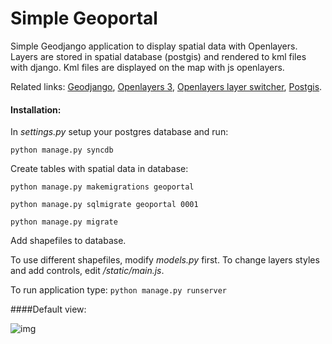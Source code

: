 Simple Geoportal
=============
Simple Geodjango application to display spatial data with Openlayers. Layers are stored in spatial database (postgis) and rendered to kml files with django. Kml files are displayed on the map with js openlayers.

Related links: [Geodjango](https://docs.djangoproject.com/en/1.7/ref/contrib/gis/), [Openlayers 3](http://openlayers.org), [Openlayers layer switcher](https://github.com/walkermatt/ol3-layerswitcher), [Postgis](https://github.com/walkermatt/ol3-layerswitcher).

#### Installation:
In *settings.py* setup your postgres database and run:

`python manage.py syncdb`

Create tables with spatial data in database:

`python manage.py makemigrations geoportal   `

`python manage.py sqlmigrate geoportal 0001   `

`python manage.py migrate   `

Add shapefiles to database.

To use different shapefiles, modify *models.py* first. To change layers styles and add controls, edit */static/main.js*.

To run application type:
`python manage.py runserver`

####Default view:

![img](http://i.imgur.com/MU2HOe6.png)